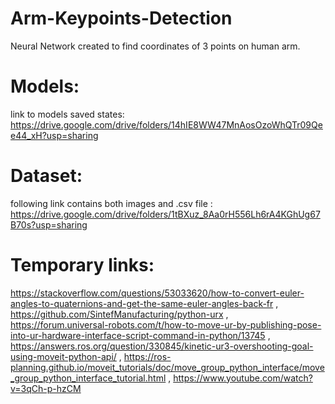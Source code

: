 # Arm-Keypoints-Detection
Neural Network created to find coordinates of 3 points on human arm.
# Models:
link to models saved states:
https://drive.google.com/drive/folders/14hIE8WW47MnAosOzoWhQTr09Qee44_xH?usp=sharing
# Dataset:
following link contains both images and .csv file :
https://drive.google.com/drive/folders/1tBXuz_8Aa0rH556Lh6rA4KGhUg67B70s?usp=sharing
# Temporary links:
https://stackoverflow.com/questions/53033620/how-to-convert-euler-angles-to-quaternions-and-get-the-same-euler-angles-back-fr 
, https://github.com/SintefManufacturing/python-urx
, https://forum.universal-robots.com/t/how-to-move-ur-by-publishing-pose-into-ur-hardware-interface-script-command-in-python/13745 
, https://answers.ros.org/question/330845/kinetic-ur3-overshooting-goal-using-moveit-python-api/
, https://ros-planning.github.io/moveit_tutorials/doc/move_group_python_interface/move_group_python_interface_tutorial.html
, https://www.youtube.com/watch?v=3qCh-p-hzCM

